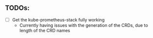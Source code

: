 ## TODOs:
- [ ] Get the kube-prometheus-stack fully working
    - Currently having issues with the generation of the CRDs, due to length of the CRD names
